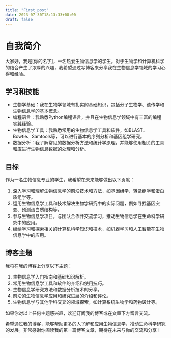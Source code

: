 ```yaml
---
title: "First_post"
date: 2023-07-30T18:13:33+08:00
draft: false
---
```

# 自我简介

大家好，我是[你的名字]，一名热爱生物信息学的学生。对于生物学和计算机科学的结合产生了浓厚的兴趣，我希望通过写博客来分享我在生物信息学领域的学习心得和经验。

## 学习和技能

- 生物学基础：我在生物学领域有扎实的基础知识，包括分子生物学、遗传学和生物信息学的基本概念。
- 编程语言：我熟悉Python编程语言，并且在生物信息学领域中有丰富的编程实践经验。
- 生物信息学工具：我熟悉常用的生物信息学工具和软件，如BLAST、Bowtie、Samtools等，可以进行基本的序列分析和基因组学研究。
- 数据分析：我了解常见的数据分析方法和统计学原理，并能够使用相关的工具和库进行生物信息数据的处理和分析。

## 目标

作为一名生物信息专业的学生，我希望在未来能够做出以下贡献：

1. 深入学习和理解生物信息学的前沿技术和方法，如基因组学、转录组学和蛋白质组学等。
2. 运用生物信息学工具和技术解决生物学研究中的实际问题，例如寻找基因突变、预测蛋白质结构等。
3. 参与生物信息学项目，与团队合作并交流学习，推动生物信息学在生命科学研究中的应用。
4. 继续学习和探索相关的计算机科学知识和技术，如机器学习和人工智能在生物信息学中的应用。

## 博客主题

我将在我的博客上分享以下主题：

1. 生物信息学入门指南和基础知识解析。
2. 常用生物信息学工具和软件的介绍和使用技巧。
3. 生物信息学研究方法和数据分析技术的分享。
4. 前沿的生物信息学应用和研究进展的介绍和评论。
5. 生物信息学与其他学科交叉的领域探索，如计算系统生物学和药物设计等。

如果你对以上任何主题感兴趣，欢迎订阅我的博客或在文章下方留言交流。

希望通过我的博客，能够帮助更多的人了解和应用生物信息学，推动生命科学研究的发展。非常感谢你阅读我的第一篇博客文章，期待在未来与你的交流和分享！
